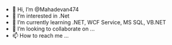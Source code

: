 - 👋 Hi, I’m @Mahadevan474
- 👀 I’m interested in .Net
- 🌱 I’m currently learning .NET, WCF Service, MS SQL, VB.NET
- 💞️ I’m looking to collaborate on ...
- 📫 How to reach me ...

<!---
Mahadevan474/Mahadevan474 is a ✨ special ✨ repository because its `README.md` (this file) appears on your GitHub profile.
You can click the Preview link to take a look at your changes.
--->
